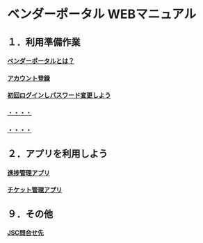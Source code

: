 # ベンダーポータル WEBマニュアル

## １．利用準備作業 

#### [ベンダーポータルとは？](Security/Secure-AzureAD.md)

#### [アカウント登録](Security/Secure-AzureAD.md)

#### [初回ログインしパスワード変更しよう](https://github.com/ShopChannelIT/Vendor-Portal/blob/main/Login) 

#### [・・・・](Security/Service-Account-Best-Practice.md)

#### [・・・・](Security/Block-Legacy-Auth.md)  

## ２．アプリを利用しよう

#### [進捗管理アプリ](ADFS/Goodbye-ADFS.md)

#### [チケット管理アプリ](ADFS/ADFS-Config-Dump.md)


## ９．その他

#### [JSC問合せ先](Tools/Powershell-Setup.md)
